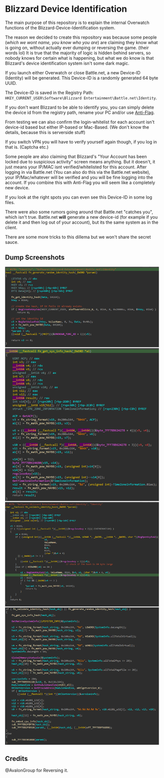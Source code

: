 # Blizzard Device Identification 
The main purpose of this repository is to explain the internal Overwatch functions of the Blizzard-Device-Identification system.

The reason we decided to create this repository was because some people (*which we wont name, you know who you are*) are claiming they know what is going on, without actually ever dumping or reversing the game. (their words lol) It is true that the majority of logic is hidden behind servers, so nobody knows for certain what is happening, but what we do know is that Blizzard's device identification system isn't some dark magic.

If you launch either Overwatch or close Battle.net, a new Device-ID (Identity) will be generated. This Device-ID is a randomly generated 64 byte UUID.  

The Device-ID is saved in the Registry Path: `HKEY_CURRENT_USER\Software\Blizzard Entertainment\Battle.net\Identity`. 

If you don't want Blizzard to be able to identify you, you can simply delete the device id from the registry path, rename your PC and/or use [Anti-Flag](https://github.com/dword64/Ow-Anti-Flag).

From testing we can also confirm the login-whitelist for each account isn't device-id based but either IP-based or Mac-Based. (We don't know the details, because this is serverside stuff)

If you switch VPN you will have to verify yourself again though, if you log in that is. (Captcha etc.) 

Some people are also claiming that Blizzard's "Your Account has been locked due to suspicious activity" screen means anything. But it doesn't, it just means your IP/MAC isnt verified/whitelisted for this account. After logging in via Battle.net (You can also do this via the Battle.net website), your IP/Mac/whatever will be verified and you will be fine logging into the account. If you combine this with Anti-Flag you will seem like a completely new device. 

If you look at the right spots you can even see this Device-ID in some log files.

There were also some rumors going around that Battle.net "catches you", which isn't true. Battle.net **will** generate a new device-id (for example if you delete it and then log out of your account), but its the same system as in the client.

There are some more tricks to this dillema but we won't share the secret sauce. 

## Dump Screenshots
![infos](https://github.com/Avalon-Group/Blizzard-Device-Identification-Explained/blob/main/images/check_hash.png)
![infos](https://github.com/Avalon-Group/Blizzard-Device-Identification-Explained/blob/main/images/get_sys_info_hash.png)
![infos](https://github.com/Avalon-Group/Blizzard-Device-Identification-Explained/blob/main/images/validate_hash.png)
![infos](https://github.com/Avalon-Group/Blizzard-Device-Identification-Explained/blob/main/images/core_device_hash_func.png)

## Credits
@AvalonGroup for Reversing it.
